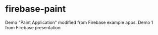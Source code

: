 # firebase-paint
Demo "Paint Application" modified from Firebase example apps. Demo 1 from Firebase presentation
